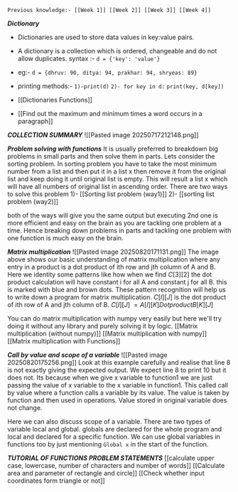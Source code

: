 	Previous knowledge:- [[Week 1]] [[Week 2]] [[Week 3]] [[Week 4]]
***Dictionary*** 
- Dictionaries are used to store data values in key:value pairs.
- A dictionary is a collection which is ordered, changeable and do not allow duplicates.
	syntax :- `d = {'key': 'value'}`
- eg:- `d = {dhruv: 90, ditya: 94, prakhar: 94, shryeas: 89}`
- printing methods:- `1)-print(d)` 
				`2)- for key in d:`
					`print(key, d[key])`

- [[Dictionaries Functions]]
- [[Find out the maximum and minimum times a word occurs in a paragraph]]

***COLLECTION SUMMARY***
![[Pasted image 20250717212148.png]]


***Problem solving with functions***
It is usually preferred to breakdown big problems in small parts and then solve them in parts. Lets consider the sorting problem. In sorting problem you have to take the most minimum number from a list and then put it in a list x then remove it from the original list and keep doing it until original list is empty. This will result a list x which will have all numbers of original list in ascending order.
There are two ways to solve this problem
1)-  [[Sorting list problem (way1)]]
2)- [[sorting list problem (way2)]]

both of the ways will give you the same output but executing 2nd one is more efficient and easy on the brain as you are tackling one problem at a time.
Hence breaking down problems in parts and tackling one problem with one function is much easy on the brain.

***Matrix multiplication***
![[Pasted image 20250820171131.png]]
The image above shows our basic understanding of matrix multiplication where any entry in a product is a dot product of ith row and jth column of A and B. Here we identity some patterns like how when we find $C[3][2]$ the dot product calculation will have constant i for all A and constant j for all B. this is marked with blue and brown dots. These pattern recognition will help us to write down a program for matrix multiplication. 
$C[I][J]$ is the dot product of ith row of A and jth column of B.
$C[I][J]$ $= A[I][K]  Dot product  B[K][J]$

You can do matrix multiplication with numpy very easily but here we'll try doing it without any library and purely solving it by logic.
[[Matrix multiplication (without numpy)]]
[[Matrix multiplication with numpy]]
[[Matrix multiplication with Functions]]

***Call by value and scope of a variable***
![[Pasted image 20250820175256.png]]
Look at this example carefully and realise that line 8 is not exactly giving the expected output. We expect line 8 to print 10 but it does not. Its because when we give x variable to function1 we are just passing the value of x variable to the x variable in function1. This called call by value where a function calls a variable by its value. The value is taken by function and then used in operations. Value stored in original variable does not change. 

Here we can also discuss scope of a variable. There are two types of variable local and global. globals are declared for the whole program and local and declared for a specific function. We can use global variables in functions too by just mentioning `Global x` in the start of the function. 

***TUTORIAL OF FUNCTIONS PROBLEM STATEMENTS***
[[calculate upper case, lowercase, number of characters and number of words]]
[[Calculate area and parameter of rectangle and circle]]
[[Check whether input coordinates form triangle or not]]
